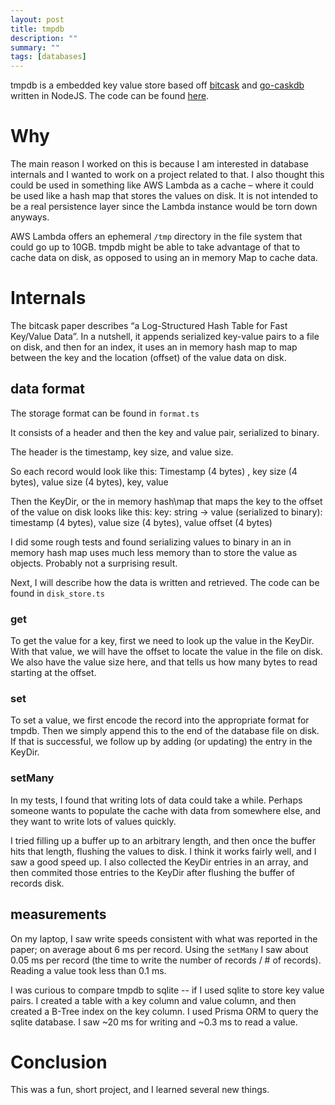 ```yaml
---
layout: post
title: tmpdb
description: ""
summary: ""
tags: [databases]
---
```


tmpdb is a embedded key value store based off [bitcask] and [go-caskdb] written in NodeJS.
The code can be found [here](https://github.com/rotovap/tmpdb).

# Why

The main reason I worked on this is because I am interested in database internals and I wanted to work on a project related to that.
I also thought this could be used in something like AWS Lambda as a cache – where it could be used like a hash map that stores the values on disk. It is not intended to be a real persistence layer since the Lambda instance would be torn down anyways.

AWS Lambda offers an ephemeral `/tmp` directory in the file system that could go up to 10GB. tmpdb might be able to take advantage of that to cache data on disk, as opposed to using an in memory Map to cache data.

# Internals

The bitcask paper describes “a Log-Structured Hash Table for Fast Key/Value Data”. In a nutshell, it appends serialized key-value pairs to a file on disk, and then for an index, it uses an in memory hash map to map between the key and the location (offset) of the value data on disk.

## data format

The storage format can be found in `format.ts`

It consists of a header and then the key and value pair, serialized to binary.

The header is the timestamp, key size, and value size.

So each record would look like this:
Timestamp (4 bytes) , key size (4 bytes), value size (4 bytes), key, value

Then the KeyDir, or the in memory hash\map that maps the key to the offset of the value on disk looks like this:
key: string → value (serialized to binary): timestamp (4 bytes), value size (4 bytes), value offset (4 bytes)

I did some rough tests and found serializing values to binary in an in memory hash map uses much less memory than to store the value as objects. Probably not a surprising result.

Next, I will describe how the data is written and retrieved. The code can be found in `disk_store.ts`

### get

To get the value for a key, first we need to look up the value in the KeyDir.
With that value, we will have the offset to locate the value in the file on disk. We also have the value size here, and that tells us how many bytes to read starting at the offset.

### set

To set a value, we first encode the record into the appropriate format for tmpdb.
Then we simply append this to the end of the database file on disk. If that is successful, we follow up by adding (or updating) the entry in the KeyDir.

### setMany

In my tests, I found that writing lots of data could take a while. Perhaps someone wants to populate the cache with data from somewhere else, and they want to write lots of values quickly.

I tried filling up a buffer up to an arbitrary length, and then once the buffer hits that length, flushing the values to disk. I think it works fairly well, and I saw a good speed up.
I also collected the KeyDir entries in an array, and then commited those entries to the KeyDir after flushing the buffer of records disk.

## measurements

On my laptop, I saw write speeds consistent with what was reported in the paper; on average about 6 ms per record. Using the `setMany` I saw about 0.05 ms per record (the time to write the number of records / # of records). Reading a value took less than 0.1 ms.

I was curious to compare tmpdb to sqlite -- if I used sqlite to store key value pairs. I created a table with a key column and value column, and then created a B-Tree index on the key column. I used Prisma ORM to query the sqlite database. I saw ~20 ms for writing and ~0.3 ms to read a value.

# Conclusion

This was a fun, short project, and I learned several new things.

[bitcask]: https://riak.com/assets/bitcask-intro.pdf
[go-caskdb]: https://github.com/avinassh/go-caskdb
